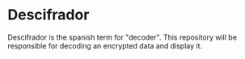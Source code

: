 # Descifrador
Descifrador is the spanish term for "decoder". This repository will be responsible for decoding an encrypted data and display it.
